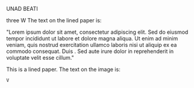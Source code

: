 UNAD BEATI

three
W
The text on the lined paper is:

"Lorem ipsum dolor sit amet, consectetur adipiscing elit. Sed do eiusmod tempor incididunt ut labore et dolore magna aliqua. Ut enim ad minim veniam, quis nostrud exercitation ullamco laboris nisi ut aliquip ex ea commodo consequat. Duis . Sed aute irure dolor in reprehenderit in voluptate velit esse cillum."

This is a lined paper.
The text on the image is:

```plaintext
V
